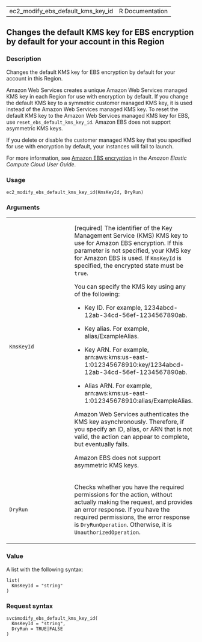 <table style="width: 100%;">
<tbody>
<tr class="odd">
<td>ec2_modify_ebs_default_kms_key_id</td>
<td style="text-align: right;">R Documentation</td>
</tr>
</tbody>
</table>

## Changes the default KMS key for EBS encryption by default for your account in this Region

### Description

Changes the default KMS key for EBS encryption by default for your
account in this Region.

Amazon Web Services creates a unique Amazon Web Services managed KMS key
in each Region for use with encryption by default. If you change the
default KMS key to a symmetric customer managed KMS key, it is used
instead of the Amazon Web Services managed KMS key. To reset the default
KMS key to the Amazon Web Services managed KMS key for EBS, use
`reset_ebs_default_kms_key_id`. Amazon EBS does not support asymmetric
KMS keys.

If you delete or disable the customer managed KMS key that you specified
for use with encryption by default, your instances will fail to launch.

For more information, see [Amazon EBS
encryption](https://docs.aws.amazon.com/AWSEC2/latest/UserGuide/EBSEncryption.html)
in the *Amazon Elastic Compute Cloud User Guide*.

### Usage

    ec2_modify_ebs_default_kms_key_id(KmsKeyId, DryRun)

### Arguments

<table>
<colgroup>
<col style="width: 35%" />
<col style="width: 65%" />
</colgroup>
<tbody>
<tr class="odd">
<td><code
id="ec2_modify_ebs_default_kms_key_id_:_KmsKeyId">KmsKeyId</code></td>
<td><p>[required] The identifier of the Key Management Service (KMS) KMS
key to use for Amazon EBS encryption. If this parameter is not
specified, your KMS key for Amazon EBS is used. If <code>KmsKeyId</code>
is specified, the encrypted state must be <code>true</code>.</p>
<p>You can specify the KMS key using any of the following:</p>
<ul>
<li><p>Key ID. For example,
1234abcd-12ab-34cd-56ef-1234567890ab.</p></li>
<li><p>Key alias. For example, alias/ExampleAlias.</p></li>
<li><p>Key ARN. For example,
arn:aws:kms:us-east-1:012345678910:key/1234abcd-12ab-34cd-56ef-1234567890ab.</p></li>
<li><p>Alias ARN. For example,
arn:aws:kms:us-east-1:012345678910:alias/ExampleAlias.</p></li>
</ul>
<p>Amazon Web Services authenticates the KMS key asynchronously.
Therefore, if you specify an ID, alias, or ARN that is not valid, the
action can appear to complete, but eventually fails.</p>
<p>Amazon EBS does not support asymmetric KMS keys.</p></td>
</tr>
<tr class="even">
<td><code
id="ec2_modify_ebs_default_kms_key_id_:_DryRun">DryRun</code></td>
<td><p>Checks whether you have the required permissions for the action,
without actually making the request, and provides an error response. If
you have the required permissions, the error response is
<code>DryRunOperation</code>. Otherwise, it is
<code>UnauthorizedOperation</code>.</p></td>
</tr>
</tbody>
</table>

### Value

A list with the following syntax:

    list(
      KmsKeyId = "string"
    )

### Request syntax

    svc$modify_ebs_default_kms_key_id(
      KmsKeyId = "string",
      DryRun = TRUE|FALSE
    )
